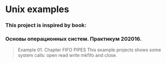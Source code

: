 # Unix examples

### This project is inspired by book:
### Основы операционных систем. Практикум 202016.


> Example 01. Chapter FIFO PIPES
This example projects shows some system calls:
open read write mkfifo and close.

